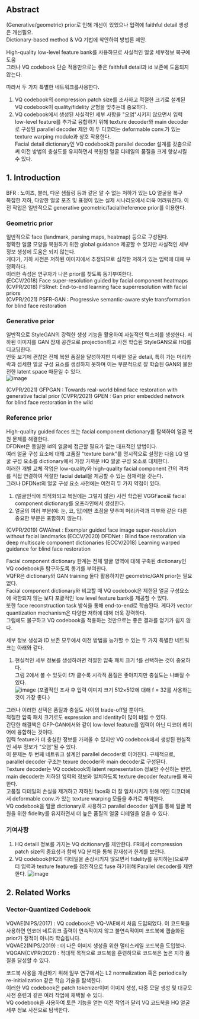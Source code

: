 ## Abstract
(Generative/geometric) prior로 인해 개선이 있었으나 입력에 faithful detail 생성은 개선필요.  
Dictionary-based method & VQ 기법에 착안하여 방법론 제안.  

High-quality low-level feature bank를 사용하므로 사실적인 얼굴 세부정보 복구에 도움  
그러나 VQ codebook 단순 적용만으로는 좋은 faithfull detail과 id 보존에 도움되지 않는다.  

따라서 두 가지 특별한 네트워크를사용한다.

1) VQ codebook의 compression patch size를 조사하고 적절한 크기로 설계된 VQ codebook이 quality/fidelity 균형을 맞추는데 중요하다.  
2) VQ codebook에서 생성된 사실적인 세부 사항을 "오염"시키지 않으면서 입력 low-level feature를 추가로 융합하기 위해 texture decoder와 main decoder로 구성된 parallel decoder 제안
이 두 디코더는 deformable conv.가 있는 texture warping module과 상호 작용한다.  
Facial detail dictionary인 VQ codebook과 parallel decoder 설계를 갖춤으로써 이전 방법의 충실도를 유지하면서 복원된 얼굴 디테일의 품질을 크게 향상시킬 수 있다.  

## 1. Introduction
BFR :  노이즈, 블러, 다운 샘플링 등과 같은 알 수 없는 저하가 있는 LQ 얼굴을 복구  
복잡한 저하, 다양한 얼굴 포즈 및 표정이 있는 실제 시나리오에서 더욱 어려워진다. 이전 작업은 일반적으로 generative geometric/facial/reference prior를 이용한다.  

### Geometric prior
일반적으로 face (landmark, parsing maps, heatmap) 등으로 구성된다.  
정확한 얼굴 모양을 복원하기 위한 global guidance 제공할 수 있지만 사실적인 세부 정보 생성에 도움은 되지 않는다.  
게다가, 기하 사전은 저하된 이미지에서 추정되므로 심각한 저하가 있는 입력에 대해 부정확하다.  
이러한 속성은 연구자가 나은 prior를 찾도록 동기부여한다.  
(ECCV/2018) Face super-resolution guided by facial component heatmaps
(CVPR/2018) FSRnet: End-to-end learning face superresolution with facial priors  
(CVPR/2021) PSFR-GAN : Progressive semantic-aware style transformation for blind face restoration  

### Generative prior 
일반적으로 StyleGAN의 강력한 생성 기능을 활용하여 사실적인 텍스처를 생성한다. 저하된 이미지를 GAN 잠재 공간으로 projection하고 사전 학습된 StyleGAN으로 HQ를 디코딩한다.  
언뜻 보기에 괜찮은 전체 복원 품질을 달성하지만 미세한 얼굴 detail, 특히 가는 머리카락과 섬세한 얼굴 구성 요소를 생성하지 못하며 이는 부분적으로 잘 학습된 GAN의 불완전한 latent space 때문일 수 있다.   
![image](https://user-images.githubusercontent.com/40943064/226795143-440a57fb-15fa-4bf9-8f25-5022c1b8ff44.png)

(CVPR/2021) GFPGAN : Towards real-world blind face restoration with generative facial prior
(CVPR/2021) GPEN : Gan prior embedded network for blind face restoration in the wild

### Reference prior
High-quality guided faces 또는 facial component dictionary를 탐색하여 얼굴 복원 문제를 해결한다.  
DFDNet은 동일한 id의 얼굴에 접근할 필요가 없는 대표적인 방법이다.  
여러 얼굴 구성 요소에 대해 고품질 "texture bank"를 명시적으로 설정한 다음 LQ 얼굴 구성 요소를 dictionary에서 가장 가까운 HQ 얼굴 구성 요소로 대체한다.  
이러한 개별 교체 작업은 low-quality와 high-quality facial component 간의 격차를 직접 연결하여 적절한 facial detail을 제공할 수 있는 잠재력을 갖는다.  
그러나 DFDNet의 얼굴 구성 요소 사전에는 여전히 두 가지 약점이 있다.  

1) (얼굴인식에 최적화되고 복원에는 그렇지 않은) 사전 학습된 VGGFace로 facial component dictionary를 오프라인에서 생성한다.  
2) 얼굴의 여러 부분(예: 눈, 코, 입)에만 초점을 맞추며 머리카락과 피부와 같은 다른 중요한 부분은 포함하지 않는다.  

(CVPR/2019) GWAInet : Exemplar guided face image super-resolution without facial landmarks
(ECCV/2020) DFDNet : Blind face restoration via deep multiscale component dictionaries
(ECCV/2018) Learning warped guidance for blind face restoration

Facial component dictionary 한계는 전체 얼굴 영역에 대해 구축된 dictionary인 VQ codebook을 탐구하도록 동기를 부여한다.  
VQFR은 dictionary와 GAN training 둘다 활용하지만 geometric/GAN prior는 필요없다.  
Facial component dictionary와 비교할 때 VQ codebook은 제한된 얼굴 구성요소에 국한되지 않는 보다 포괄적인 low level feature bank를 제공할 수 있다.  
또한 face reconstruction task 방식을 통해 end-to-end로 학습된다. 게다가 vector quantization mechanism은 다양한 저하에 대해 더욱 강력하다.  
그럼에도 불구하고 VQ codebook을 적용하는 것만으로는 좋은 결과를 얻기가 쉽지 않다.  

세부 정보 생성과 ID 보존 모두에서 이전 방법을 능가할 수 있는 두 가지 특별한 네트워크는 아래와 같다.  

1) 현실적인 세부 정보를 생성하려면 적절한 압축 패치 크기 f를 선택하는 것이 중요하다.   
그림 2에서 볼 수 있듯이 f가 클수록 시각적 품질은 좋아지지만 충실도는 나빠질 수 있다.  
![image](https://user-images.githubusercontent.com/40943064/226797093-5af9cce6-7ec6-4799-b5b2-022bfa752c5d.png)
(포괄적인 조사 후 입력 이미지 크기 512×512에 대해 f = 32를 사용하는 것이 가장 좋다.)  

그러나 이러한 선택은 품질과 충실도 사이의 trade-off일 뿐이다.  
적절한 압축 패치 크기로도 expression and identity이 많이 바뀔 수 있다.  
간단한 해결책은 GFP-GAN에서와 같이 low-level feature를 입력이 아닌 디코더 레이어에 융합하는 것이다.  
입력 feature가 더 충실한 정보를 가져올 수 있지만 VQ codebook에서 생성된 현실적인 세부 정보가 "오염"될 수 있다.  
이 문제는 두 번째 네트워크 설계인 parallel decoder로 이어진다. 구체적으로, parallel decoder 구조는 texure decoder와 main decoder로 구성된다.  
Texture decoder는 VQ codebook의 latent representation 정보만 수신하는 반면, main decoder는 저하된 입력의 정보와 일치하도록 texture decoder feature를 왜곡한다.  
고품질 디테일의 손실을 제거하고 저하된 face와 더 잘 일치시키기 위해 메인 디코더에서 deformable conv.가 있는 texture warping 모듈을 추가로 채택한다.  
VQ codebook을 얼굴 dictionary로 사용하고 parallel decoder 설계를 통해 얼굴 복원을 위한 fidelity를 유지하면서 더 높은 품질의 얼굴 디테일을 얻을 수 있다.

### 기여사항
1. HQ detaill 정보를 가지는 VQ dcitionary를 제안한다. FR에서 compression patch size의 중요성과 함께 VQ 분석을 통해 잠재성과 한계를 보인다.
2. VQ codebook(HQ의 디테일을 손상시키지 않으면서 fidelity를 유지하는)으로부터 입력과 texture feature를 점진적으로 fuse 하기위해 Parallel decoder를 제안한다.
![image](https://user-images.githubusercontent.com/40943064/226803616-11a26314-affb-490a-acdc-0ba23aa2671c.png)

## 2. Related Works
### Vector-Quantized Codebook
VQVAE(NIPS/2017) : VQ codebook은 VQ-VAE에서 처음 도입되었다. 이 코드북을 사용하면 인코더 네트워크 출력이 연속적이지 않고 불연속적이며 코드북에 캡슐화된 prior가 정적이 아니라 학습됩니다.  
VQVAE2(NIPS/2019) : 더 나은 이미지 생성을 위한 멀티스케일 코드북을 도입했다.  
VQGAN(CVPR/2021) : 적대적 목적으로 코드북을 훈련하므로 코드북은 높은 지각 품질을 달성할 수 있다.  

코드북 사용을 개선하기 위해 일부 연구에서는 L2 normalization 혹은 periodically re-initialization 같은 학습 기술을 탐색한다.  
이러한 VQ codebook은 patch tokenizer이며 이미지 생성, 다중 모달 생성 및 대규모 사전 훈련과 같은 여러 작업에 채택될 수 있다.  
VQ codebook을 사용하여 토큰 기능을 얻는 이전 작업과 달리 VQ 코드북을 HQ 얼굴 세부 정보 사전으로 탐색한다.
